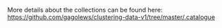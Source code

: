 More details about the collections can be found here: https://github.com/gagolews/clustering-data-v1/tree/master/.catalogue